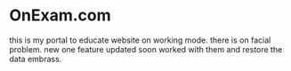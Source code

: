# OnExam.com
this is my portal
to educate website on working mode.
there is on facial problem.
new one feature updated soon 
worked with them and restore the data embrass.
